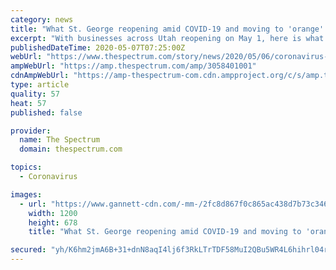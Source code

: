 ```yaml
---
category: news
title: "What St. George reopening amid COVID-19 and moving to 'orange' means for public health"
excerpt: "With businesses across Utah reopening on May 1, here is what returning to normalcy might mean for the health of St. George residents in the future"
publishedDateTime: 2020-05-07T07:25:00Z
webUrl: "https://www.thespectrum.com/story/news/2020/05/06/coronavirus-what-st-george-reopening-means-southern-utah-health/3058401001/"
ampWebUrl: "https://amp.thespectrum.com/amp/3058401001"
cdnAmpWebUrl: "https://amp-thespectrum-com.cdn.ampproject.org/c/s/amp.thespectrum.com/amp/3058401001"
type: article
quality: 57
heat: 57
published: false

provider:
  name: The Spectrum
  domain: thespectrum.com

topics:
  - Coronavirus

images:
  - url: "https://www.gannett-cdn.com/-mm-/2fc8d867f0c865ac438d7b73c346e95991fc8278/c=0-337-3648-2398/local/-/media/2017/06/07/TXNMGroup/StGeorge/636324517315328416-SWUPHD-Health-Department-007.JPG?auto=webp&format=pjpg&width=1200"
    width: 1200
    height: 678
    title: "What St. George reopening amid COVID-19 and moving to 'orange' means for public health"

secured: "yh/K6hm2jmA6B+31+dnN8aqI4lj6f3RkLTrTDF58MuI2QBu5WR4L6hihrl04rM69uxSt5uOTr0V5GwDlMjBuEcvzNi+VWuozBFrUTZX8cwyon5PAyQ7QyiXRL0OJvuPmg9qZjTLlROpioOVOwU3VccRobcUxce9kyADSp2bbMLEqtubWMr5ODrmhzqA7AskGeq+G/66xSi1OmW2ddTEpcE6KT9pT3FNQ3agzqjpWsV1mE9vXxlYAWWlU/k1EOhe8ezZPlgRmr6dQNZ6v4cydhut8YBVNdeuAb/h47MUT3Q38S++I70yiMQC3xb6cWWdP;MC9baZpzMRKLwz2//4oevQ=="
---
```


